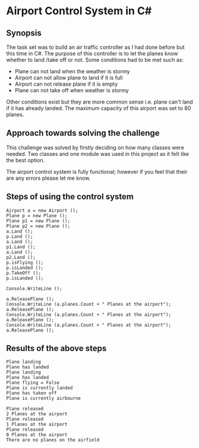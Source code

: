 Airport Control System in C#
======================

Synopsis
-----

The task set was to build an air traffic controller as I had done before but this time in C#. The purpose of this controller is to let the planes know whether to land /take off or not. Some conditions had to be met such as:

- Plane can not land when the weather is stormy
- Airport can not allow plane to land if it is full
- Airport can not release plane if it is empty
- Plane can not take off when weather is stormy

Other conditions exist but they are more common sense i.e. plane can't land if it has already landed. The maximum capacity of this airport was set to 80 planes. 


Approach towards solving the challenge
--------------------------------------

This challenge was solved by firstly deciding on how many classes were needed. Two classes and one module was used in this project as it felt like the best option.

The airport control system is fully functional; however if you feel that their are any errors please let me know.


Steps of using the control system
---------------------------------
```
Airport a = new Airport ();
Plane p = new Plane ();
Plane p1 = new Plane ();
Plane p2 = new Plane ();
a.Land ();
p.Land ();
a.Land ();
p1.Land ();
a.Land ();
p2.Land ();
p.isFlying ();
p.isLanded ();
p.TakeOff ();
p.isLanded ();

Console.WriteLine ();

a.ReleasePlane ();
Console.WriteLine (a.planes.Count + " Planes at the airport");
a.ReleasePlane ();
Console.WriteLine (a.planes.Count + " Planes at the airport");
a.ReleasePlane ();
Console.WriteLine (a.planes.Count + " Planes at the airport");
a.ReleasePlane ();
```

Results of the above steps
---------------------------------
```
Plane landing
Plane has landed
Plane landing
Plane has landed
Plane flying = False
Plane is currently landed
Plane has taken off
Plane is currently airbourne

Plane released
2 Planes at the airport
Plane released
1 Planes at the airport
Plane released
0 Planes at the airport
There are no planes on the airfield
```
